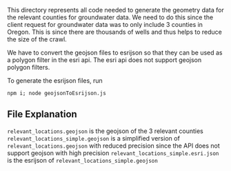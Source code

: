 This directory represents all code needed to generate the geometry data for the relevant counties for groundwater data. We need to do this since the client request for groundwater data was to only include 3 counties in Oregon. This is since there are thousands of wells and thus helps to reduce the size of the crawl.

We have to convert the geojson files to esrijson so that they can be used as a polygon filter in the esri api. The esri api does not support geojson polygon filters.

To generate the esrijson files, run 

`npm i; node geojsonToEsrijson.js`

## File Explanation

`relevant_locations.geojson` is the geojson of the 3 relevant counties
`relevant_locations_simple.geojson` is a simplified version of `relevant_locations.geojson` with reduced precision since the API does not support geojson with high precision
`relevant_locations_simple.esri.json` is the esrijson of `relevant_locations_simple.geojson`